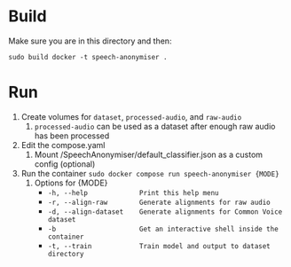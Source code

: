 # Build
Make sure you are in this directory and then:

`sudo build docker -t speech-anonymiser .`

# Run

1. Create volumes for `dataset`, `processed-audio`, and `raw-audio`
   1. `processed-audio` can be used as a dataset after enough raw audio has been processed
1. Edit the compose.yaml
   1. Mount /SpeechAnonymiser/default_classifier.json as a custom config (optional)
1. Run the container `sudo docker compose run speech-anonymiser {MODE}`
   1. Options for {MODE}
      - `-h, --help             Print this help menu`
      - `-r, --align-raw        Generate alignments for raw audio`
      - `-d, --align-dataset    Generate alignments for Common Voice dataset`
      - `-b                     Get an interactive shell inside the container`
      - `-t, --train            Train model and output to dataset directory`
